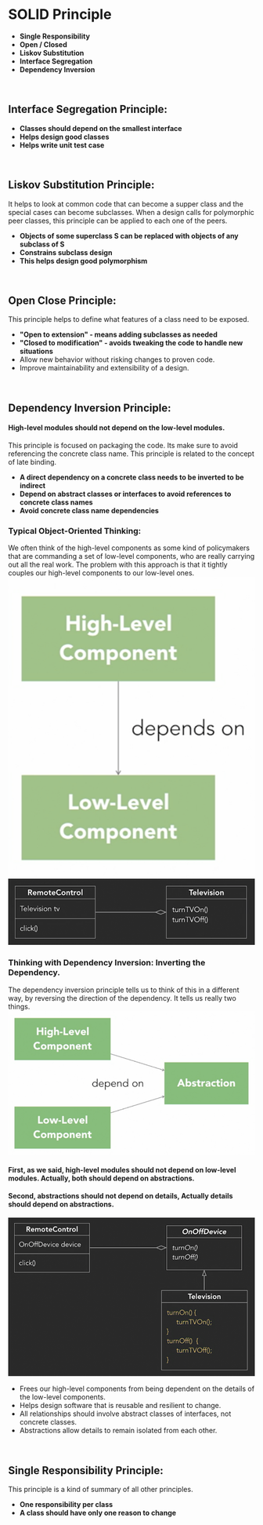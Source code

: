 # SOLID Principle

- **Single Responsibility**
- **Open / Closed**
- **Liskov Substitution**
- **Interface Segregation**
- **Dependency Inversion**

<br/>

## Interface Segregation Principle:

- **Classes should depend on the smallest interface**
- **Helps design good classes**
- **Helps write unit test case**

<br/>

## Liskov Substitution Principle:

It helps to look at common code that can become a supper class and the special cases can become subclasses. When a design calls for polymorphic peer classes, this principle can be applied to each one of the peers.

- **Objects of some superclass S can be replaced with objects of any subclass of S**
- **Constrains subclass design**
- **This helps design good polymorphism**

<br/>

## Open Close Principle:

This principle helps to define what features of a class need to be exposed.

- **"Open to extension" - means adding subclasses as needed**
- **"Closed to modification" - avoids tweaking the code to handle new situations**
- Allow new behavior without risking changes to proven code.
- Improve maintainability and extensibility of a design.

<br/>

## Dependency Inversion Principle:

#### High-level modules should not depend on the low-level modules.

This principle is focused on packaging the code. Its make sure to avoid referencing the concrete class name. This principle is related to the concept of late binding.

- **A direct dependency on a concrete class needs to be inverted to be indirect**
- **Depend on abstract classes or interfaces to avoid references to concrete class names**
- **Avoid concrete class name dependencies**

### Typical Object-Oriented Thinking:

We often think of the high-level components as some kind of policymakers that are commanding a set of low-level components, who are really carrying out all the real work.
The problem with this approach is that it tightly couples our high-level components to our low-level ones.
![Dependency inversion tight couple](https://github.com/tarekmonjur/design-patterns/blob/master/dist/dependency-inversion-tight-couple.png)
![Dependency inversioin tight couple example](https://github.com/tarekmonjur/design-patterns/blob/master/dist/dependency-inversion-tight-couple-example.png)

### Thinking with Dependency Inversion: Inverting the Dependency.

The dependency inversion principle tells us to think of this in a different way, by reversing the direction of the dependency. It tells us really two things.
![Dependency inversion loose couple](https://github.com/tarekmonjur/design-patterns/blob/master/dist/dependency-inversion-loose-couple.png)

#### First, as we said, high-level modules should not depend on low-level modules. Actually, both should depend on abstractions.

#### Second, abstractions should not depend on details, Actually details should depend on abstractions.

![Dependency inversion loose couple example](https://github.com/tarekmonjur/design-patterns/blob/master/dist/dependency-inversion-loose-couple-example.png)

- Frees our high-level components from being dependent on the details of the low-level components.
- Helps design software that is reusable and resilient to change.
- All relationships should involve abstract classes of interfaces, not concrete classes.
- Abstractions allow details to remain isolated from each other.

<br/>

## Single Responsibility Principle:

This principle is a kind of summary of all other principles.

- **One responsibility per class**
- **A class should have only one reason to change**
